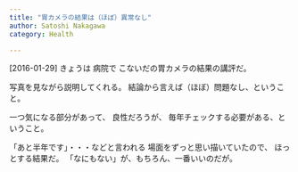 ```yaml
---
title: "胃カメラの結果は（ほぼ）異常なし"
author: Satoshi Nakagawa
category: Health

---
```


[2016-01-29]  きょうは 病院で
こないだの胃カメラの結果の講評だ。

 写真を見ながら説明してくれる。
結論から言えば（ほぼ）問題なし、ということ。

 一つ気になる部分があって、
良性だろうが、
毎年チェックする必要がある、ということ。
<!--more-->

 「あと半年です」・・・などと言われる
場面をずっと思い描いていたので、
ほっとする結果だ。
「なにもない」が、もちろん、一番いいのだが。

